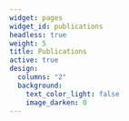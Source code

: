 ```yaml
---
widget: pages
widget_id: publications
headless: true
weight: 5
title: Publications
active: true
design:
  columns: "2"
  background:
    text_color_light: false
    image_darken: 0
---
```

